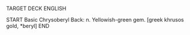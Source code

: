 TARGET DECK
ENGLISH

START
Basic
Chrysoberyl
Back: n. Yellowish-green gem. [greek khrusos gold, *beryl]
END
